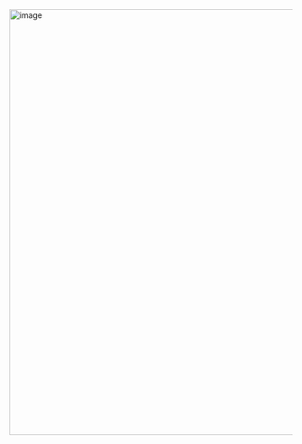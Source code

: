 <img width="1888" height="758" alt="image" src="https://github.com/user-attachments/assets/110e10c3-0343-4e85-b474-562c7b4e9459" />
